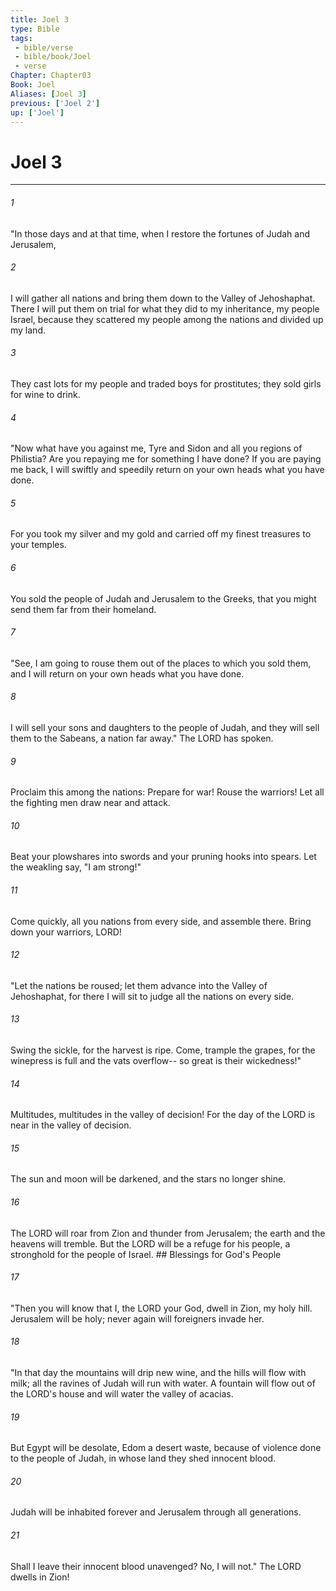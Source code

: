 ```yaml
---
title: Joel 3
type: Bible
tags:
 - bible/verse
 - bible/book/Joel
 - verse
Chapter: Chapter03
Book: Joel
Aliases: [Joel 3]
previous: ['Joel 2']
up: ['Joel']
---
```

# Joel 3

***


###### 1 
"In those days and at that time, when I restore the fortunes of Judah and Jerusalem, 

###### 2 
I will gather all nations and bring them down to the Valley of Jehoshaphat. There I will put them on trial for what they did to my inheritance, my people Israel, because they scattered my people among the nations and divided up my land. 

###### 3 
They cast lots for my people and traded boys for prostitutes; they sold girls for wine to drink. 

###### 4 
"Now what have you against me, Tyre and Sidon and all you regions of Philistia? Are you repaying me for something I have done? If you are paying me back, I will swiftly and speedily return on your own heads what you have done. 

###### 5 
For you took my silver and my gold and carried off my finest treasures to your temples. 

###### 6 
You sold the people of Judah and Jerusalem to the Greeks, that you might send them far from their homeland. 

###### 7 
"See, I am going to rouse them out of the places to which you sold them, and I will return on your own heads what you have done. 

###### 8 
I will sell your sons and daughters to the people of Judah, and they will sell them to the Sabeans, a nation far away." The LORD has spoken. 

###### 9 
Proclaim this among the nations: Prepare for war! Rouse the warriors! Let all the fighting men draw near and attack. 

###### 10 
Beat your plowshares into swords and your pruning hooks into spears. Let the weakling say, "I am strong!" 

###### 11 
Come quickly, all you nations from every side, and assemble there. Bring down your warriors, LORD! 

###### 12 
"Let the nations be roused; let them advance into the Valley of Jehoshaphat, for there I will sit to judge all the nations on every side. 

###### 13 
Swing the sickle, for the harvest is ripe. Come, trample the grapes, for the winepress is full and the vats overflow-- so great is their wickedness!" 

###### 14 
Multitudes, multitudes in the valley of decision! For the day of the LORD is near in the valley of decision. 

###### 15 
The sun and moon will be darkened, and the stars no longer shine. 

###### 16 
The LORD will roar from Zion and thunder from Jerusalem; the earth and the heavens will tremble. But the LORD will be a refuge for his people, a stronghold for the people of Israel. ## Blessings for God's People 

###### 17 
"Then you will know that I, the LORD your God, dwell in Zion, my holy hill. Jerusalem will be holy; never again will foreigners invade her. 

###### 18 
"In that day the mountains will drip new wine, and the hills will flow with milk; all the ravines of Judah will run with water. A fountain will flow out of the LORD's house and will water the valley of acacias. 

###### 19 
But Egypt will be desolate, Edom a desert waste, because of violence done to the people of Judah, in whose land they shed innocent blood. 

###### 20 
Judah will be inhabited forever and Jerusalem through all generations. 

###### 21 
Shall I leave their innocent blood unavenged? No, I will not." The LORD dwells in Zion! 
